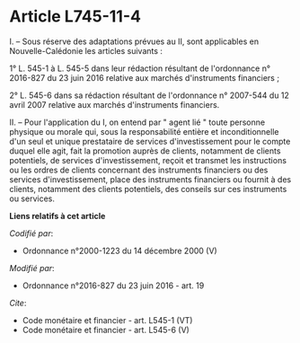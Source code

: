 # Article L745-11-4

I. – Sous réserve des adaptations prévues au II, sont applicables en Nouvelle-Calédonie les articles suivants :

1° L. 545-1 à L. 545-5 dans leur rédaction résultant de l'ordonnance n° 2016-827 du 23 juin 2016 relative aux marchés
d'instruments financiers ;

2° L. 545-6 dans sa rédaction résultant de l'ordonnance n° 2007-544 du 12 avril 2007 relative aux marchés d'instruments
financiers.

II. – Pour l'application du I, on entend par " agent lié " toute personne physique ou morale qui, sous la responsabilité
entière et inconditionnelle d'un seul et unique prestataire de services d'investissement pour le compte duquel elle agit,
fait la promotion auprès de clients, notamment de clients potentiels, de services d'investissement, reçoit et transmet les
instructions ou les ordres de clients concernant des instruments financiers ou des services d'investissement, place des
instruments financiers ou fournit à des clients, notamment des clients potentiels, des conseils sur ces instruments ou
services.

**Liens relatifs à cet article**

_Codifié par_:

  - Ordonnance n°2000-1223 du 14 décembre 2000 (V)

_Modifié par_:

  - Ordonnance n°2016-827 du 23 juin 2016 - art. 19

_Cite_:

  - Code monétaire et financier - art. L545-1 (VT)
  - Code monétaire et financier - art. L545-6 (V)
